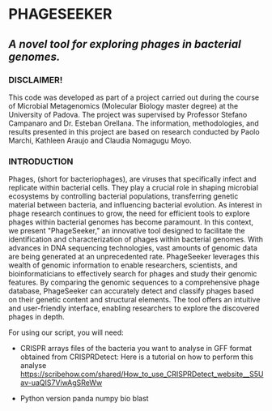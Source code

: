 # **PHAGESEEKER**
## *A novel tool for exploring phages in bacterial genomes.*

### **DISCLAIMER!**

This code was developed as part of a project carried out during the course of Microbial Metagenomics (Molecular Biology master degree) at the University of Padova. The project was supervised by Professor Stefano Campanaro and Dr. Esteban Orellana. The information, methodologies, and results presented in this project are based on research conducted by Paolo Marchi, Kathleen Araujo and Claudia Nomagugu Moyo.


### **INTRODUCTION**

Phages, (short for bacteriophages), are viruses that specifically infect and replicate within bacterial cells. They play a crucial role in shaping microbial ecosystems by controlling bacterial populations, transferring genetic material between bacteria, and influencing bacterial evolution. As interest in phage research continues to grow, the need for efficient tools to explore phages within bacterial genomes has become paramount. In this context, we present "PhageSeeker," an innovative tool designed to facilitate the identification and characterization of phages within bacterial genomes. With advances in DNA sequencing technologies, vast amounts of genomic data are being generated at an unprecedented rate. PhageSeeker leverages this wealth of genomic information to enable researchers, scientists, and bioinformaticians to effectively search for phages and study their genomic features. By comparing the genomic sequences to a comprehensive phage database, PhageSeeker can accurately detect and classify phages based on their genetic content and structural elements. The tool offers an intuitive and user-friendly interface, enabling researchers to explore the discovered phages in depth.

For using our script, you will need:

- CRISPR arrays files of the bacteria you want to analyse in GFF format obtained from CRISPRDetect:
  Here is a tutorial on how to perform this analyse https://scribehow.com/shared/How_to_use_CRISPRDetect_website__S5Uav-uaQIS7ViwAgSReWw
  
- Python version 
  panda
  numpy
  bio blast
  
 

